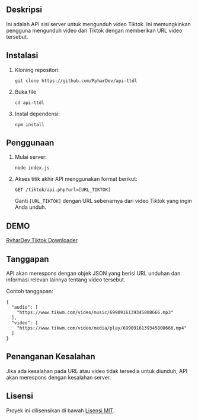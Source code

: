 ## Deskripsi 
Ini adalah API sisi server untuk mengunduh video Tiktok. Ini memungkinkan pengguna mengunduh video dari Tiktok dengan memberikan URL video tersebut.


## Instalasi
1. Kloning repositori:
   ```
   git clone https://github.com/RyharDev/api-ttdl
   ```
2. Buka file
   ```
   cd api-ttdl
   ```   
3. Instal dependensi:
   ```
   npm install
   ```

## Penggunaan
1. Mulai server:
   ```
   node index.js
   ```
2. Akses titik akhir API menggunakan format berikut:
   ```
   GET /tiktok/api.php?url=[URL_TIKTOK]
   ```
   Ganti `[URL_TIKTOK]` dengan URL sebenarnya dari video Tiktok yang ingin Anda unduh.
   
   
## DEMO
[RyharDev Tiktok Downloader](https://ryhardev-tiktok-downloader.onrender.com/)

## Tanggapan
API akan merespons dengan objek JSON yang berisi URL unduhan dan informasi relevan lainnya tentang video tersebut.

Contoh tanggapan:
```
{
  "audio": [
    "https://www.tikwm.com/video/music/6990916139345808666.mp3"
  ],
  "video": [
    "https://www.tikwm.com/video/media/play/6990916139345808666.mp4"
  ]
}
```

## Penanganan Kesalahan
Jika ada kesalahan pada URL atau video tidak tersedia untuk diunduh, API akan merespons dengan kesalahan server.

## Lisensi
Proyek ini dilisensikan di bawah [Lisensi MIT](https://opensource.org/licenses/MIT).
